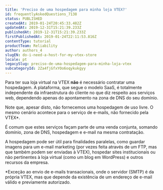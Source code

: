 ```yaml
---
title: 'Preciso de uma hospedagem para minha loja VTEX?'
id: frequentlyAskedQuestions_7138
status: PUBLISHED
createdAt: 2019-01-24T20:45:33.482Z
updatedAt: 2019-12-31T15:21:39.233Z
publishedAt: 2019-12-31T15:21:39.233Z
firstPublishedAt: 2019-01-24T22:11:53.816Z
contentType: tutorial
productTeam: Reliability
author: authors_4
slugEN: do-i-need-a-host-for-my-vtex-store
locale: pt
legacySlug: preciso-de-uma-hospedagem-para-minha-loja-vtex
subcategoryId: 2Za4fjGfxYOo6oqykukgyy
---
```


Para ter sua loja virtual na VTEX __não__ é necessário contratar uma hospedagem. A plataforma, que segue o modelo SaaS, é totalmente independente da infraestrutura do cliente no que diz respeito aos serviços web, dependendo apenas do apontamento na zona de DNS do seu domínio.

Note que, apesar disto, não fornecemos uma hospedagem de uso livre. O mesmo cenário acontece para o serviço de e-mails, não fornecido pela VTEX\*.

É comum que estes serviços façam parte de uma venda conjunta, somando domínio, zona de DNS, hospedagem e e-mail na mesma contratação.

A hospedagem pode ser útil para finalidades paralelas, como guardar imagens para um e-mail marketing (por vezes feita através de um FTP, mas que também podem ser enviadas à VTEX), hospedar sites institucionais ou não pertinentes à loja virtual (como um blog em WordPress) e outros recursos da empresa.

\*Exceção ao envio de e-mails transacionais, onde o servidor (SMTP) é da própria VTEX, mas que depende da existência de um endereço de e-mail válido e previamente autorizado.
